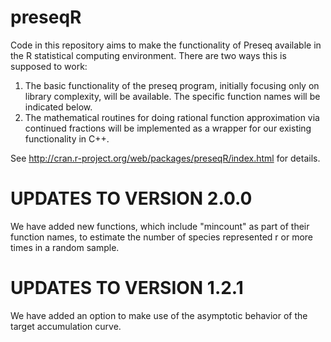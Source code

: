 preseqR
=======

Code in this repository aims to make the functionality of Preseq available
in the R statistical computing environment. There are two ways this is
supposed to work:

  1.  The basic functionality of the preseq program, initially focusing only
      on library complexity, will be available. The specific function names
      will be indicated below.
  2.  The mathematical routines for doing rational function approximation via
      continued fractions will be implemented as a wrapper for our existing
      functionality in C++.

See <http://cran.r-project.org/web/packages/preseqR/index.html> for details.


UPDATES TO VERSION 2.0.0
========================================================================
We have added new functions, which include "mincount" as part of their function names,
to estimate the number of species represented r or more times in a random sample.


UPDATES TO VERSION 1.2.1
========================================================================
We have added an option to make use of the asymptotic behavior of the target
accumulation curve.
